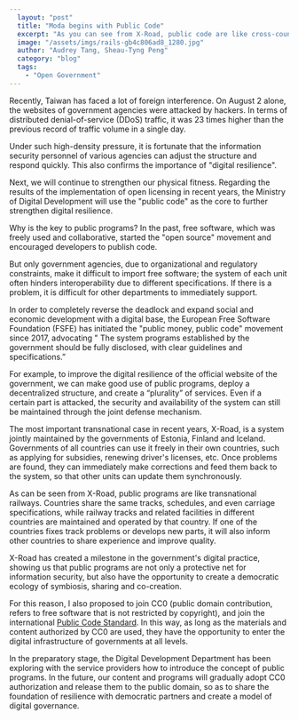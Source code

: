 ```yaml
---
  layout: "post"
  title: "Moda begins with Public Code"
  excerpt: "As you can see from X-Road, public code are like cross-country railways."
  image: "/assets/imgs/rails-gb4c806ad8_1280.jpg"
  author: "Audrey Tang, Sheau-Tyng Peng"
  category: "blog"
  tags: 
    - "Open Government"
---
```



Recently, Taiwan has faced a lot of foreign interference. On August 2 alone, the websites of government agencies were attacked by hackers. In terms of distributed denial-of-service (DDoS) traffic, it was 23 times higher than the previous record of traffic volume in a single day.

Under such high-density pressure, it is fortunate that the information security personnel of various agencies can adjust the structure and respond quickly. This also confirms the importance of "digital resilience". 

Next, we will continue to strengthen our physical fitness. Regarding the results of the implementation of open licensing in recent years, the Ministry of Digital Development will use the "public code" as the core to further strengthen digital resilience. 

Why is the key to public programs? In the past, free software, which was freely used and collaborative, started the "open source" movement and encouraged developers to publish code. 

But only government agencies, due to organizational and regulatory constraints, make it difficult to import free software; the system of each unit often hinders interoperability due to different specifications. If there is a problem, it is difficult for other departments to immediately support. 

In order to completely reverse the deadlock and expand social and economic development with a digital base, the European Free Software Foundation (FSFE) has initiated the "public money, public code" movement since 2017, advocating " The system programs established by the government should be fully disclosed, with clear guidelines and specifications.”

For example, to improve the digital resilience of the official website of the government, we can make good use of public programs, deploy a decentralized structure, and create a “plurality” of services. Even if a certain part is attacked, the security and availability of the system can still be maintained through the joint defense mechanism. 

The most important transnational case in recent years, X-Road, is a system jointly maintained by the governments of Estonia, Finland and Iceland. Governments of all countries can use it freely in their own countries, such as applying for subsidies, renewing driver's licenses, etc. Once problems are found, they can immediately make corrections and feed them back to the system, so that other units can update them synchronously. 

As can be seen from X-Road, public programs are like transnational railways. Countries share the same tracks, schedules, and even carriage specifications, while railway tracks and related facilities in different countries are maintained and operated by that country. If one of the countries fixes track problems or develops new parts, it will also inform other countries to share experience and improve quality. 

X-Road has created a milestone in the government's digital practice, showing us that public programs are not only a protective net for information security, but also have the opportunity to create a democratic ecology of symbiosis, sharing and co-creation. 

For this reason, I also proposed to join CC0 (public domain contribution, refers to free software that is not restricted by copyright), and join the international [Public Code Standard](https://standard.publiccode.net/). In this way, as long as the materials and content authorized by CC0 are used, they have the opportunity to enter the digital infrastructure of governments at all levels. 

In the preparatory stage, the Digital Development Department has been exploring with the service providers how to introduce the concept of public programs. In the future, our content and programs will gradually adopt CC0 authorization and release them to the public domain, so as to share the foundation of resilience with democratic partners and create a model of digital governance. 
